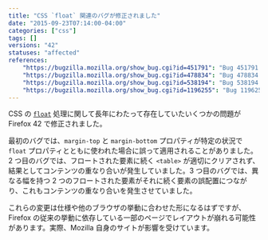 ```yaml
---
title: "CSS `float` 関連のバグが修正されました"
date: "2015-09-23T07:14:00-04:00"
categories: ["css"]
tags: []
versions: "42"
statuses: "affected"
references:
    "https://bugzilla.mozilla.org/show_bug.cgi?id=451791": "Bug 451791 - CSS margin-top collapses across cleared element inside previous sibling and out top of previous sibling (works in Safari, but Firefox has a bug)"
    "https://bugzilla.mozilla.org/show_bug.cgi?id=478834": "Bug 478834 - table (or other BFC) following float doesn't clear it even if it can't fit next to it, when lined up at their tops"
    "https://bugzilla.mozilla.org/show_bug.cgi?id=538194": "Bug 538194 - non-floated block formatting context only checks top edge for overlap with floats rather than entire height"
    "https://bugzilla.mozilla.org/show_bug.cgi?id=1196255": "Bug 1196255 - tabzilla invisible on mobile view of /privacy/tips/"
---
```

CSS の [`float`](https://developer.mozilla.org/en-US/docs/Web/CSS/float) 処理に関して長年にわたって存在していたいくつかの問題が Firefox 42 で修正されました。

最初のバグでは、`margin-top` と `margin-bottom` プロパティが特定の状況で `float` プロパティとともに使われた場合に誤って適用されることがありました。2 つ目のバグでは、フロートされた要素に続く `<table>` が適切にクリアされず、結果としてコンテンツの重なり合いが発生していました。3 つ目のバグでは、異なる幅を持つ 2 つのフロートされた要素がそれに続く要素の誤配置につながり、これもコンテンツの重なり合いを発生させていました。

これらの変更は仕様や他のブラウザの挙動に合わせた形になるはずですが、Firefox の従来の挙動に依存している一部のページでレイアウトが崩れる可能性があります。実際、Mozilla 自身のサイトが影響を受けています。
